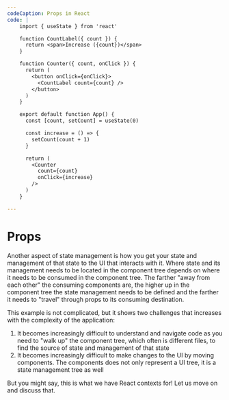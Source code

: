 ```yaml
---
codeCaption: Props in React
code: |
    import { useState } from 'react'

    function CountLabel({ count }) {
      return <span>Increase ({count})</span>
    }

    function Counter({ count, onClick }) {
      return (
        <button onClick={onClick}>
          <CountLabel count={count} />
        </button>
      )
    }

    export default function App() {
      const [count, setCount] = useState(0)

      const increase = () => {
        setCount(count + 1)
      }

      return (
        <Counter
          count={count}
          onClick={increase}
        />
      )
    }

---
```


# Props

Another aspect of state management is how you get your state and management of that state to the UI that interacts with it. Where state and its management needs to be located in the component tree depends on where it needs to be consumed in the component tree. The farther "away from each other" the consuming components are, the higher up in the component tree the state management needs to be defined and the farther it needs to "travel" through props to its consuming destination.

<ClientOnly>
  <Playground />
</ClientOnly>

This example is not complicated, but it shows two challenges that increases with the complexity of the application:

1. It becomes increasingly difficult to understand and navigate code as you need to "walk up" the component tree, which often is different files, to find the source of state and management of that state
2. It becomes increasingly difficult to make changes to the UI by moving components. The components does not only represent a UI tree, it is a state management tree as well

But you might say, this is what we have React contexts for! Let us move on and discuss that.
